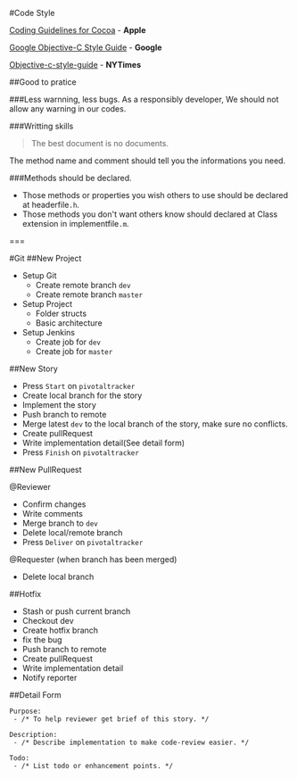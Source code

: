 #Code Style

[Coding Guidelines for Cocoa](https://developer.apple.com/library/mac/documentation/Cocoa/Conceptual/CodingGuidelines/Articles/NamingBasics.html#//apple_ref/doc/uid/20001281-BBCHBFAH) - **Apple**

[Google Objective-C Style Guide](https://google-styleguide.googlecode.com/svn/trunk/objcguide.xml) - **Google**

[Objective-c-style-guide](https://github.com/NYTimes/objective-c-style-guide) - **NYTimes**

##Good to pratice

###Less warnning, less bugs.
As a responsibly developer, We should not allow any warning in our codes.

###Writting skills
>The best document is no documents.

The method name and comment should tell you the informations you need.

###Methods should be declared.
* Those methods or properties you wish others to use should be declared at headerfile`.h`.
* Those methods you don't want others know should declared at Class extension in implementfile`.m`.

===

#Git
##New Project

* Setup Git
	* Create remote branch `dev`
	* Create remote branch `master`
* Setup Project
	* Folder structs
	* Basic architecture
* Setup Jenkins
	* Create job for `dev`
	* Create job for `master`	 

##New Story

* Press `Start` on `pivotaltracker`
* Create local branch for the story
* Implement the story
* Push branch to remote
* Merge latest `dev` to the local branch of the story, make sure no conflicts.
* Create pullRequest
* Write implementation detail(See detail form)
* Press `Finish` on `pivotaltracker`

##New PullRequest

@Reviewer

* Confirm changes
* Write comments
* Merge branch to `dev`
* Delete local/remote branch
* Press `Deliver` on `pivotaltracker`
  
@Requester (when branch has been merged)

* Delete local branch
  
##Hotfix

* Stash or push current branch
* Checkout dev
* Create hotfix branch
* fix the bug
* Push branch to remote
* Create pullRequest
* Write implementation detail
* Notify reporter

##Detail Form

	Purpose:
	 - /* To help reviewer get brief of this story. */
		 
	Description:
	 - /* Describe implementation to make code-review easier. */
 
	Todo:
	 - /* List todo or enhancement points. */
